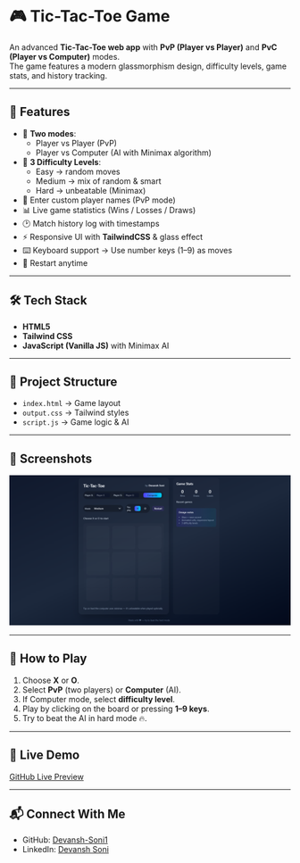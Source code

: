 # 🎮 Tic-Tac-Toe Game

An advanced **Tic-Tac-Toe web app** with **PvP (Player vs Player)** and **PvC (Player vs Computer)** modes.  
The game features a modern glassmorphism design, difficulty levels, game stats, and history tracking.

---

## 🚀 Features
- 👥 **Two modes**:
  - Player vs Player (PvP)
  - Player vs Computer (AI with Minimax algorithm)
- 🧠 **3 Difficulty Levels**:
  - Easy → random moves
  - Medium → mix of random & smart
  - Hard → unbeatable (Minimax)
- 📝 Enter custom player names (PvP mode)
- 📊 Live game statistics (Wins / Losses / Draws)
- 🕑 Match history log with timestamps
- ⚡ Responsive UI with **TailwindCSS** & glass effect
- ⌨️ Keyboard support → Use number keys (1–9) as moves
- 🔄 Restart anytime

---

## 🛠️ Tech Stack
- **HTML5**
- **Tailwind CSS**
- **JavaScript (Vanilla JS)** with Minimax AI

---

## 📂 Project Structure
- `index.html` → Game layout
- `output.css` → Tailwind styles
- `script.js` → Game logic & AI

---

## 📸 Screenshots
<img src="./src/ss.png">

---

## 🎯 How to Play
1. Choose **X** or **O**.  
2. Select **PvP** (two players) or **Computer** (AI).  
3. If Computer mode, select **difficulty level**.  
4. Play by clicking on the board or pressing **1–9 keys**.  
5. Try to beat the AI in hard mode 🔥.

---

## 🔗 Live Demo
[GitHub Live Preview](https://devansh-soni1.github.io/Tic-Tac-Toe/src/)

---

## 📬 Connect With Me
- GitHub: [Devansh-Soni1](https://github.com/Devansh-Soni1)  
- LinkedIn: [Devansh Soni](https://www.linkedin.com/in/Devansh-soni1/)  
